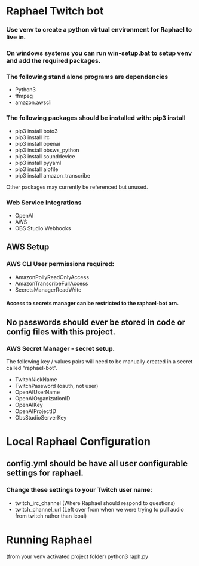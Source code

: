  # Raphael Twitch bot

### Use venv to create a python virtual environment for Raphael to live in.
### On windows systems you can run win-setup.bat to setup venv and add the required packages.

### The following stand alone programs are dependencies
- Python3
- ffmpeg
- amazon.awscli
### The following packages should be installed with: pip3 install
- pip3 install boto3
- pip3 install irc
- pip3 install openai
- pip3 install obsws_python
- pip3 install sounddevice
- pip3 install pyyaml
- pip3 install aiofile
- pip3 install amazon_transcribe

Other packages may currently be referenced but unused.

### Web Service Integrations
- OpenAI
- AWS
- OBS Studio Webhooks

## AWS Setup
### AWS CLI User permissions required:
- AmazonPollyReadOnlyAccess
- AmazonTranscribeFullAccess
- SecretsManagerReadWrite
#### Access to secrets manager can be restricted to the raphael-bot arn.

## No passwords should ever be stored in code or config files with this project.
### AWS Secret Manager - secret setup.
The following key / values pairs will need to be manually created in a secret called "raphael-bot".
- TwitchNickName
- TwitchPassword (oauth, not user)
- OpenAIUserName
- OpenAIOrganizationID
- OpenAIKey
- OpenAIProjectID
- ObsStudioServerKey

# Local Raphael Configuration
## config.yml should be have all user configurable settings for raphael.

### Change these settings to your Twitch user name:
- twitch_irc_channel (Where Raphael should respond to questions)
- twitch_channel_url (Left over from when we were trying to pull audio from twitch rather than lcoal)


# Running Raphael
(from your venv activated project folder)
python3 raph.py
